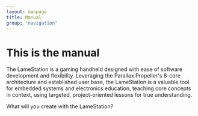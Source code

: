 ```yaml
---
layout: manpage
title: Manual
group: "navigation"
---
```


# This is the manual

The LameStation is a gaming handheld designed with ease of software development and flexibility. Leveraging the Parallax Propeller's 8-core architecture and established user base, the LameStation is a valuable tool for embedded systems and electronics education, teaching core concepts in context, using targeted, project-oriented lessons for true understanding.

What will you create with the LameStation?
